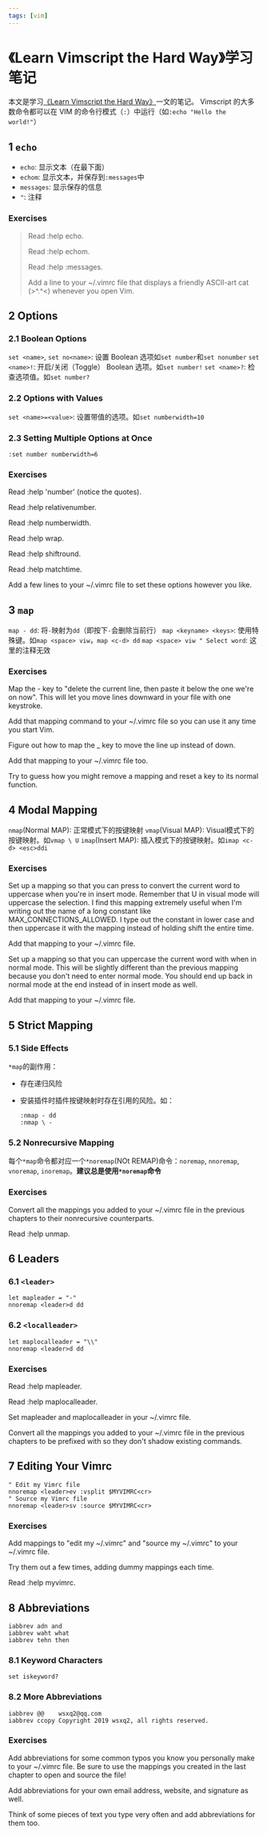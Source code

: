 ```yaml
---
tags: [vim]
---
```


# 《Learn Vimscript the Hard Way》学习笔记

本文是学习[《Learn Vimscript the Hard Way》](http://learnvimscriptthehardway.stevelosh.com/chapters/01.html)一文的笔记。 Vimscript 的大多数命令都可以在 VIM 的命令行模式（`:`）中运行（如`:echo "Hello the world!"`）

## 1 `echo`

* `echo`: 显示文本（在最下面）
* `echom`: 显示文本，并保存到`:messages`中
* `messages`: 显示保存的信息
* `"`: 注释

### Exercises
>
> Read :help echo.
>
> Read :help echom.
>
> Read :help :messages.
>
> Add a line to your ~/.vimrc file that displays a friendly ASCII-art cat (>^.^<) whenever you open Vim.

## 2 Options

### 2.1 Boolean Options

`set <name>`, `set no<name>`: 设置 Boolean 选项如`set number`和`set nonumber`
`set <name>!`: 开启/关闭（Toggle） Boolean 选项。如`set number!`
`set <name>?`: 检查选项值。如`set number?`

### 2.2 Options with Values

`set <name>=<value>`: 设置带值的选项。如`set numberwidth=10`

### 2.3 Setting Multiple Options at Once

```vim
:set number numberwidth=6
```

### Exercises

Read :help 'number' (notice the quotes).

Read :help relativenumber.

Read :help numberwidth.

Read :help wrap.

Read :help shiftround.

Read :help matchtime.

Add a few lines to your ~/.vimrc file to set these options however you like.

## 3 `map`

`map - dd`: 将`-`映射为`dd`（即按下`-`会删除当前行）
`map <keyname> <keys>`: 使用特殊键。如`map <space> viw`，`map <c-d> dd`
`map <space> viw " Select word`: 这里的注释无效

### Exercises

Map the - key to "delete the current line, then paste it below the one we're on now". This will let you move lines downward in your file with one keystroke.

Add that mapping command to your ~/.vimrc file so you can use it any time you start Vim.

Figure out how to map the _ key to move the line up instead of down.

Add that mapping to your ~/.vimrc file too.

Try to guess how you might remove a mapping and reset a key to its normal function.

## 4 Modal Mapping

`nmap`(Normal MAP): 正常模式下的按键映射
`vmap`(Visual MAP): Visual模式下的按键映射。如`vmap \ U`
`imap`(Insert MAP): 插入模式下的按键映射。如`imap <c-d> <esc>ddi`

### Exercises

Set up a mapping so that you can press <c-u> to convert the current word to uppercase when you're in insert mode. Remember that U in visual mode will uppercase the selection. I find this mapping extremely useful when I'm writing out the name of a long constant like MAX_CONNECTIONS_ALLOWED. I type out the constant in lower case and then uppercase it with the mapping instead of holding shift the entire time.

Add that mapping to your ~/.vimrc file.

Set up a mapping so that you can uppercase the current word with <c-u> when in normal mode. This will be slightly different than the previous mapping because you don't need to enter normal mode. You should end up back in normal mode at the end instead of in insert mode as well.

Add that mapping to your ~/.vimrc file.

## 5 Strict Mapping

### 5.1 Side Effects

`*map`的副作用：

* 存在递归风险
* 安装插件时插件按键映射时存在引用的风险。如：

  ```vim
  :nmap - dd
  :nmap \ -
  ```

### 5.2 Nonrecursive Mapping

每个`*map`命令都对应一个`*noremap`(NOt REMAP)命令：`noremap`, `nnoremap`, `vnoremap`, `inoremap`。**建议总是使用`*noremap`命令**

### Exercises

Convert all the mappings you added to your ~/.vimrc file in the previous chapters to their nonrecursive counterparts.

Read :help unmap.

## 6 Leaders

### 6.1 `<leader>`

```vim
let mapleader = "-"
nnoremap <leader>d dd
```

### 6.2 `<localleader>`

```vim
let maplocalleader = "\\"
nnoremap <leader>d dd
```

### Exercises

Read :help mapleader.

Read :help maplocalleader.

Set mapleader and maplocalleader in your ~/.vimrc file.

Convert all the mappings you added to your ~/.vimrc file in the previous chapters to be prefixed with <leader> so they don't shadow existing commands.

## 7 Editing Your Vimrc

```vim
" Edit my Vimrc file
nnoremap <leader>ev :vsplit $MYVIMRC<cr>
" Source my Vimrc file
nnoremap <leader>sv :source $MYVIMRC<cr>
```

### Exercises

Add mappings to "edit my ~/.vimrc" and "source my ~/.vimrc" to your ~/.vimrc file.

Try them out a few times, adding dummy mappings each time.

Read :help myvimrc.

## 8 Abbreviations

```vim
iabbrev adn and
iabbrev waht what
iabbrev tehn then
```

### 8.1 Keyword Characters

```vim
set iskeyword?
```

### 8.2 More Abbreviations

```vim
iabbrev @@    wsxq2@qq.com
iabbrev ccopy Copyright 2019 wsxq2, all rights reserved.
```

### Exercises

Add abbreviations for some common typos you know you personally make to your ~/.vimrc file. Be sure to use the mappings you created in the last chapter to open and source the file!

Add abbreviations for your own email address, website, and signature as well.

Think of some pieces of text you type very often and add abbreviations for them too.
